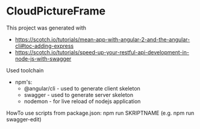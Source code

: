 # CloudPictureFrame

This project was generated with
* https://scotch.io/tutorials/mean-app-with-angular-2-and-the-angular-cli#toc-adding-express
* https://scotch.io/tutorials/speed-up-your-restful-api-development-in-node-js-with-swagger


Used toolchain
* npm's:
  * @angular/cli - used to generate client skeleton
  * swagger - used to generate server skeleton
  * nodemon - for live reload of nodejs application


HowTo use scripts from package.json:
npm run SKRIPTNAME
(e.g. npm run swagger-edit)

